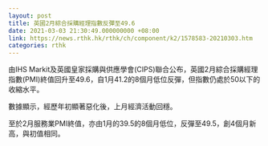 ```yaml
---
layout: post
title: 英國2月綜合採購經理指數反彈至49.6
date: 2021-03-03 21:30:49.000000000 +08:00
link: https://news.rthk.hk/rthk/ch/component/k2/1578583-20210303.htm
categories: rthk
---
```


由IHS Markit及英國皇家採購與供應學會(CIPS)聯合公布，英國2月綜合採購經理指數(PMI)終值回升至49.6，自1月41.2的8個月低位反彈，但指數仍處於50以下的收縮水平。

數據顯示，經歷年初顯著惡化後，上月經濟活動回穩。

至於2月服務業PMI終值，亦由1月的39.5的8個月低位，反彈至49.5，創4個月新高，與初值相同。
